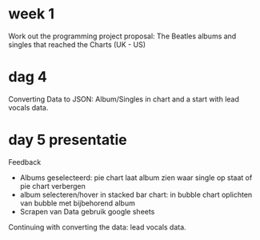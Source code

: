 

# week 1
Work out the programming project proposal: The Beatles albums and singles that reached the Charts (UK - US)

# dag 4
Converting Data to JSON: Album/Singles in chart and a start with lead vocals data.

# day 5 presentatie
Feedback

* Albums geselecteerd: pie chart laat album zien waar single op staat of pie chart verbergen
* album selecteren/hover in stacked bar chart: in bubble chart oplichten van bubble met bijbehorend album
* Scrapen van Data gebruik google sheets

Continuing with converting the data: lead vocals data.
